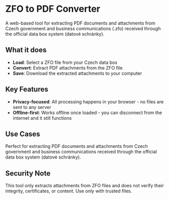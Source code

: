 # ZFO to️ PDF Converter

A web-based tool for extracting PDF documents and attachments from Czech government and business communications (.zfo) received through the official data box system (datové schránky).

## What it does

- **Load**: Select a ZFO file from your Czech data box
- **Convert**: Extract PDF attachments from the ZFO file  
- **Save**: Download the extracted attachments to your computer

## Key Features

- **Privacy-focused**: All processing happens in your browser - no files are sent to any server
- **Offline-first**: Works offline once loaded - you can disconnect from the internet and it still functions

## Use Cases

Perfect for extracting PDF documents and attachments from Czech government and business communications received through the official data box system (datové schránky).

## Security Note

This tool only extracts attachments from ZFO files and does not verify their integrity, certificates, or content. Use only with trusted files.
